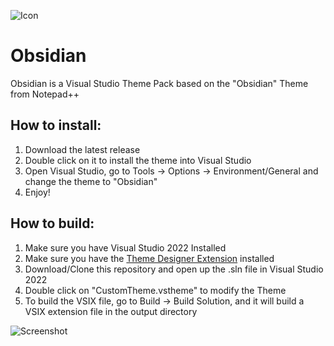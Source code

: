 ![Icon](https://github.com/nickc01/Obsidian/raw/master/Obsidian/Microsoft.VisualStudio.Services.Icons.Default.png)
# Obsidian

Obsidian is a Visual Studio Theme Pack based on the "Obsidian" Theme from Notepad++

## How to install:
1. Download the latest release
2. Double click on it to install the theme into Visual Studio
3. Open Visual Studio, go to Tools -> Options -> Environment/General and change the theme to "Obsidian"
4. Enjoy!

## How to build:
1. Make sure you have Visual Studio 2022 Installed
2. Make sure you have the [Theme Designer Extension](https://marketplace.visualstudio.com/items?itemName=idex.colorthemedesigner2022) installed
2. Download/Clone this repository and open up the .sln file in Visual Studio 2022
3. Double click on "CustomTheme.vstheme" to modify the Theme
4. To build the VSIX file, go to Build -> Build Solution, and it will build a VSIX extension file in the output directory


![Screenshot](https://github.com/nickc01/Obsidian/raw/master/Obsidian/Obsidian%202022.PNG)
